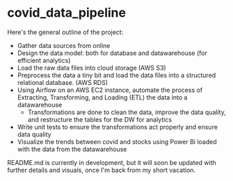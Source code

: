 # covid_data_pipeline

Here's the general outline of the project:
- Gather data sources from online
- Design the data model: both for database and datawarehouse (for efficient analytics)
- Load the raw data files into cloud storage (AWS S3)
- Preprocess the data a tiny bit and load the data files into a structured relational database. (AWS RDS)
- Using Airflow on an AWS EC2 instance, automate the process of Extracting, Transforming, and Loading (ETL) the data into a datawarehouse
    - Transformations are done to clean the data, improve the data quality, and restructure the tables for the DW for analytics
- Write unit tests to ensure the transformations act properly and ensure data quality 
- Visualize the trends between covid and stocks using Power Bi loaded with the data from the datawarehouse

README.md is currently in development, but it will soon be updated with further details and visuals, once I'm back from my short vacation.

<!-- Data Sources:

Google: https://health.google.com/covid-19/open-data/
- epidemiology.csv
- economy.csv
- weather.csv

stock data files from nasdaq

covid-19 and financial markets tweets dataset. https://data.mendeley.com/datasets/4cncz8dk9f/3
- jan 21, 2020 to june 9, 2020
- paper: https://www.sciencedirect.com/science/article/pii/S2352340922006254 -->

<!-- mobile device usage: https://github.com/aliannejadi/LSApp
- lsapp.tsv.gz -->

<!-- Youtube: https://www.youtube.com/watch?v=yZKJFKu49Dk
- for setting up AWS (CLI, etc) -->